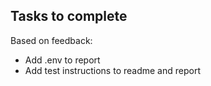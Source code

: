 ## Tasks to complete

Based on feedback:
- Add .env to report
- Add test instructions to readme and report